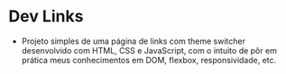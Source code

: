 # Dev Links

* Projeto simples de uma página de links com theme switcher desenvolvido com HTML, CSS e JavaScript, com o intuito de pôr em prática meus conhecimentos em DOM, flexbox, responsividade, etc.